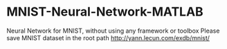 # MNIST-Neural-Network-MATLAB
Neural Network for MNIST, without using any framework or toolbox
Please save MNIST dataset in the root path
http://yann.lecun.com/exdb/mnist/
